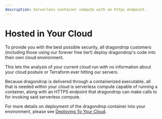```yaml
---
description: Serverless container compute with an https endpoint.
---
```


# Hosted in Your Cloud

To provide you with the best possible security, all dragondrop customers (including those using our forever free tier!) deploy dragondrop's code into their own cloud environment.

This lets the analysis of your current cloud run with no information about your cloud posture or Terraform ever hitting our servers.

Because dragondrop is delivered through a containerized executable, all that is needed within your cloud is serverless compute capable of running a container, along with an HTTPS endpoint that dragondrop can make calls to for invoking said serverless compute.

For more details on deployment of the dragondrop container into your environment, please see [Deploying To Your Cloud](broken-reference).
